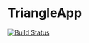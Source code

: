 # TriangleApp

[![Build Status](https://travis-ci.com/Ajisaputrars/TriangleApp.svg?branch=main)](https://travis-ci.com/Ajisaputrars/TriangleApp)
